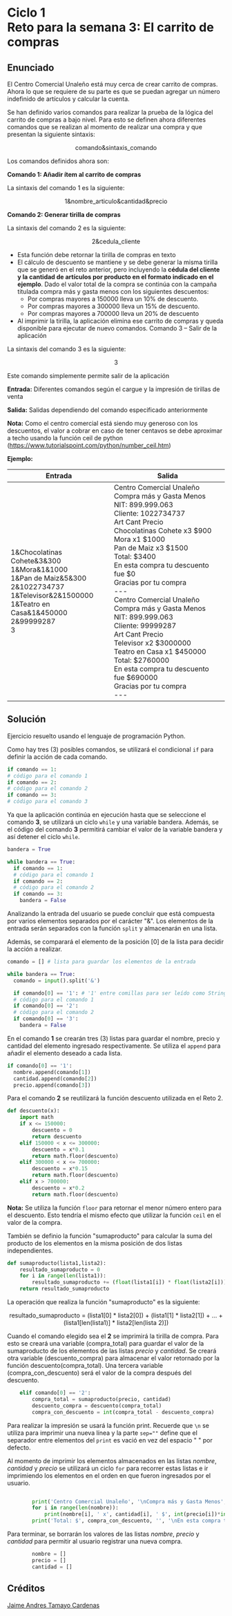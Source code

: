 # Ciclo 1<br> Reto para la semana 3: El carrito de compras

## Enunciado
El Centro Comercial Unaleño está muy cerca de crear carrito de compras. Ahora lo que se requiere de su parte es que se puedan agregar un número indefinido de artículos y calcular la cuenta.

Se han definido varios comandos para realizar la prueba de la lógica del carrito de compras a bajo nivel. Para esto se definen ahora diferentes comandos que se realizan al momento de realizar una compra y que presentan la siguiente sintaxis: 

<div align="center">comando&sintaxis_comando</div>

Los comandos definidos ahora son:

**Comando 1:  Añadir ítem al carrito de compras**

La sintaxis del comando 1 es la siguiente:

<div align="center">1&nombre_articulo&cantidad&precio</div>

**Comando 2: Generar tirilla de compras**

La sintaxis del comando 2 es la siguiente:

<div align="center">2&cedula_cliente</div>

- Esta función debe retornar la tirilla de compras en texto
- El cálculo de descuento se mantiene y se debe generar la misma tirilla que se generó en el reto anterior, pero incluyendo la **cédula del cliente y la cantidad de artículos por producto en el formato indicado en el ejemplo**. Dado el valor total de la compra se continúa con la campaña titulada compra más y gasta menos con los siguientes descuentos:
  - Por compras mayores a 150000 lleva un 10% de descuento.
  - Por compras mayores a 300000 lleva un 15% de descuento.
  - Por compras mayores a 700000 lleva un 20% de descuento
- Al imprimir la tirilla, la aplicación elimina ese carrito de compras y queda disponible para ejecutar de nuevo comandos.
Comando 3 – Salir de la aplicación

La sintaxis del comando 3 es la siguiente:

<div align="center">3</div>

Este comando simplemente permite salir de la aplicación

**Entrada:** Diferentes comandos según el cargue y la impresión de tirillas de venta

**Salida:** Salidas dependiendo del comando especificado anteriormente

**Nota:** Como el centro comercial está siendo muy generoso con los descuentos, el valor a cobrar en caso de tener centavos se debe aproximar a techo usando la función ceil de python (https://www.tutorialspoint.com/python/number_ceil.htm)

**Ejemplo:**

| Entrada | Salida |
| --- | --- |
| 1&Chocolatinas Cohete&3&300<br> 1&Mora&1&1000<br> 1&Pan de Maiz&5&300<br> 2&1022734737<br> 1&Televisor&2&1500000<br> 1&Teatro en Casa&1&450000<br> 2&99999287<br> 3 | Centro Comercial Unaleño<br> Compra más y Gasta Menos<br> NIT: 899.999.063<br> Cliente: 1022734737<br> Art Cant Precio<br> Chocolatinas Cohete x3 $900<br> Mora x1 $1000<br> Pan de Maiz x3 $1500<br> Total: $3400<br> En esta compra tu descuento fue $0<br> Gracias por tu compra<br> ---<br> Centro Comercial Unaleño<br> Compra más y Gasta Menos<br> NIT: 899.999.063<br> Cliente: 99999287<br> Art Cant Precio<br> Televisor x2 $3000000<br> Teatro en Casa x1 $450000<br> Total: $2760000<br> En esta compra tu descuento fue $690000<br> Gracias por tu compra<br> ---<br> |

## Solución
Ejercicio resuelto usando el lenguaje de programación Python.

Como hay tres (3) posibles comandos, se utilizará el condicional `if` para definir la acción de cada comando.
``` python
if comando == 1:
# código para el comando 1
if comando == 2:
# código para el comando 2
if comando == 3:
# código para el comando 3
```

Ya que la aplicación continúa en ejecución hasta que se seleccione el comando **3**, se utilizará un ciclo `while` y una variable bandera. Además, se el código del comando **3** permitirá cambiar el valor de la variable bandera y así detener el ciclo `while`. 
``` python
bandera = True

while bandera == True:
  if comando == 1:
  # código para el comando 1
  if comando == 2:
  # código para el comando 2
  if comando == 3:
    bandera = False
```

Analizando la entrada del usuario se puede concluir que está compuesta por varios elementos separados por el carácter "&". Los elementos de la entrada serán separados con la función `split` y almacenarán en una lista.

Además, se comparará el elemento de la posición [0] de la lista para decidir la acción a realizar.
``` python
comando = [] # lista para guardar los elementos de la entrada

while bandera == True:
  comando = input().split('&')

  if comando[0] == '1': # '1' entre comillas para ser leído como String. Otra opción sería convertir comando[0] en un entero para hacerlo comparable con 1 
  # código para el comando 1
  if comando[0] == '2':
  # código para el comando 2
  if comando[0] == '3':
    bandera = False
```
En el comando **1** se crearán tres (3) listas para guardar el nombre, precio y cantidad del elemento ingresado respectivamente. Se utiliza el `append` para añadir el elemento deseado a cada lista.
``` python
if comando[0] == '1': 
  nombre.append(comando[1])
  cantidad.append(comando[2])
  precio.append(comando[3])
```
Para el comando **2** se reutilizará la función descuento utilizada en el Reto 2.
``` python
def descuento(x):
    import math
    if x <= 150000:
        descuento = 0 
        return descuento
    elif 150000 < x <= 300000:
        descuento = x*0.1
        return math.floor(descuento)
    elif 300000 < x <= 700000:
        descuento = x*0.15
        return math.floor(descuento)
    elif x > 700000:
        descuento = x*0.2
        return math.floor(descuento)
```
**Nota:** Se utiliza la función `floor` para retornar el menor número entero para el descuento. Esto tendría el mismo efecto que utilizar la función `ceil` en el valor de la compra.

También se definio la función "sumaproducto" para calcular la suma del producto de los elementos en la misma posición de dos listas independientes. 
``` python
def sumaproducto(lista1,lista2):
    resultado_sumaproducto = 0
    for i in range(len(lista1)):
        resultado_sumaproducto += (float(lista1[i]) * float(lista2[i]))
    return resultado_sumaproducto
```
La operación que realiza la función "sumaproducto" es la siguiente:
<div align="center">resultado_sumaproducto = (lista1[0] * lista2[0]) + (lista1[1] * lista2[1]) + ... + (lista1[len(lista1)] * lista2[len(lista 2)])</div>

Cuando el comando elegido sea el **2** se imprimirá la tirilla de compra. Para esto se creará una variable (compra_total) para guardar el valor de la sumaproducto de los elementos de las listas _precio_ y _cantidad_. Se creará otra variable (descuento_compra) para almacenar el valor retornado por la función descuento(compra_total). Una tercera variable (compra_con_descuento) será el valor de la compra después del descuento.

``` python
    elif comando[0] == '2':
        compra_total = sumaproducto(precio, cantidad)
        descuento_compra = descuento(compra_total)
        compra_con_descuento = int(compra_total - descuento_compra)
```
Para realizar la impresión se usará la función print. Recuerde que `\n` se utiliza para imprimir una nueva línea y la parte `sep=""` define que el separador entre elementos del `print` es vació en vez del espacio " " por defecto.

Al momento de imprimir los elementos almacenados en las listas _nombre_, _cantidad_ y _precio_ se utilizará un ciclo `for` para recorrer estas listas e ir imprimiendo los elementos en el orden en que fueron ingresados por el usuario.
``` python

        print('Centro Comercial Unaleño', '\nCompra más y Gasta Menos', '\nNIT: 899.999.063', '\nCliente: ', comando[1], '\nArt Cant Precio', sep='')
        for i in range(len(nombre)):
            print(nombre[i], ' x', cantidad[i], ' $', int(precio[i])*int(cantidad[i]), sep='')      
        print('Total: $', compra_con_descuento, '', '\nEn esta compra tu descuento fue $', descuento_compra, '\nGracias por tu compra', '\n---', sep='')
```
Para terminar, se borrarán los valores de las listas _nombre_, _precio_ y _cantidad_ para permitir al usuario registrar una nueva compra.
``` python
        nombre = []
        precio = []
        cantidad = []
```
## Créditos
[Jaime Andres Tamayo Cardenas](https://github.com/jtamayoc95 "jtamayoc95")